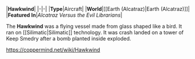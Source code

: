 |**Hawkwind**|
|-|-|
|**Type**|Aircraft|
|**World**|[[Earth (Alcatraz)\|Earth (Alcatraz)]]|
|**Featured In**|*Alcatraz Versus the Evil Librarians*|

The **Hawkwind** was a flying vessel made from glass shaped like a bird. It ran on [[Silimatic\|Silimatic]] technology. It was crash landed on a tower of Keep Smedry after a bomb planted inside exploded.



https://coppermind.net/wiki/Hawkwind